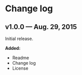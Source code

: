 # Change log

## v1.0.0 — Aug. 29, 2015

Initial release.

**Added:**
- Readme
- Change log
- License

